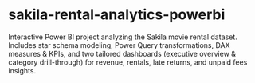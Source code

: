 # sakila-rental-analytics-powerbi
Interactive Power BI project analyzing the Sakila movie rental dataset. Includes star schema modeling, Power Query transformations, DAX measures &amp; KPIs, and two tailored dashboards (executive overview &amp; category drill-through) for revenue, rentals, late returns, and unpaid fees insights.
